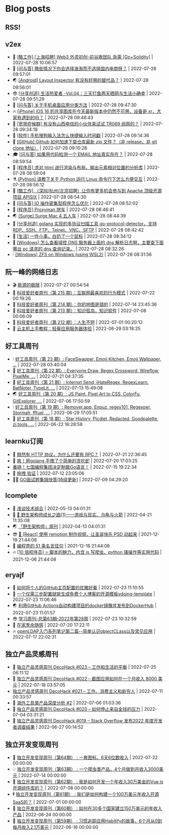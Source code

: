 # Blog posts
## RSS!



## v2ex

<!-- v2ex:START  -->
- 🫶 [[酷工作] [上海招聘] Web3 外资初创-前谷歌团队 急需 [Go+Solidity]](https://www.v2ex.com/t/869295#reply0) | 2022-07-28 10:06:57 
- 🧰 [[问与答] 哪些情况下你会选择海淘而不选择国内电商呀？](https://www.v2ex.com/t/869292#reply0) | 2022-07-28 09:57:01 
- 🌏 [[Android] Layout Inspector 有没有好用的替代品？](https://www.v2ex.com/t/869291#reply0) | 2022-07-28 09:56:01 
- 😎 [[分享创造] 生活热爱者 -Vol.04：三天打鱼两天晒网与生活小确幸](https://www.v2ex.com/t/869290#reply0) | 2022-07-28 09:51:29 
- 💂 [[问与答] 关于手机桌面应用分类方法](https://www.v2ex.com/t/869289#reply0) | 2022-07-28 09:47:30 
- 🔥 [[iPhone] iOS 16 的共享图库在今天最新版本中仍然不可用，设备是 xr，大家有遇到的吗？](https://www.v2ex.com/t/869288#reply0) | 2022-07-28 09:46:43 
- 🦅 [[宽带症候群] 有没有山西电信的小伙伴来试试 TR069 组网的？](https://www.v2ex.com/t/869287#reply0) | 2022-07-28 09:34:18 
- 🙉 [[软件] 手机搜狗输入法怎么快捷输入时间戳](https://www.v2ex.com/t/869286#reply0) | 2022-07-28 09:14:36 
- 💫 [[GitHub] Github 如何加速下载仓库最新 zip 文件？（非 release、非 git clone 地址）](https://www.v2ex.com/t/869285#reply1) | 2022-07-28 09:10:28 
- 🎓 [[问与答] 如果用代码检测一个 EMAIL 地址真实存在？](https://www.v2ex.com/t/869283#reply7) | 2022-07-28 08:59:54 
- 🗽 [[程序员] 求对 html 进行渲染与布局，输出元素相对位置的分析库](https://www.v2ex.com/t/869282#reply0) | 2022-07-28 08:59:04 
- ⚗️ [[Python] 请教下关于 Python 运行 Linux 命令行下怎么方便交互](https://www.v2ex.com/t/869281#reply4) | 2022-07-28 08:56:12 
- 🦍 [[酷工作] （深圳/杭州/北京招聘）让你有更多机会参与到 Apache 顶级开源项目 APISIX](https://www.v2ex.com/t/869280#reply2) | 2022-07-28 08:54:30 
- 🤩 [[问与答] IO 操作密集型程序怎么优化](https://www.v2ex.com/t/869279#reply3) | 2022-07-28 08:52:02 
- 🙉 [[程序员] Proxyman 拼车](https://www.v2ex.com/t/869278#reply0) | 2022-07-28 08:46:41 
- 🌏 [[Surge] Surge Mac 4 五人车](https://www.v2ex.com/t/869277#reply0) | 2022-07-28 08:44:39 
- 🐘 [[分享创造] golang 实现的多协议扫描工具 go-protocol-detector，支持 RDP、SSH、FTP、Telnet、VNC、SFTP](https://www.v2ex.com/t/869276#reply0) | 2022-07-28 08:42:42 
- 🧰 [[生活] 一件小事，白扔了一个鼠标](https://www.v2ex.com/t/869275#reply9) | 2022-07-28 08:34:12 
- 💃 [[Windows] 怎么查看域控 DNS 服务器上面的 dns 解析日志啊，主要查下面哪台 pc 请求的 dns 查询记录。](https://www.v2ex.com/t/869274#reply0) | 2022-07-28 08:32:26 
- 🕯 [[Windows] ZFS on Windows &lpar;using WSL2&rpar;](https://www.v2ex.com/t/869273#reply4) | 2022-07-28 08:31:56 <!-- v2ex:END -->

## 阮一峰的网络日志

<!-- ruanyf:START -->
- 🎬 [能源的极限](http://www.ruanyifeng.com/blog/2022/07/energy-consumption.html) | 2022-07-27 00:54:54 
- 💄 [科技爱好者周刊（第 215 期）：互联网最喜欢的行为模式](http://www.ruanyifeng.com/blog/2022/07/weekly-issue-215.html) | 2022-07-22 00:19:26 
- 🐎 [科技爱好者周刊（第 214 期）：你的地图是错的](http://www.ruanyifeng.com/blog/2022/07/weekly-issue-214.html) | 2022-07-14 23:45:36 
- 🤔 [科技爱好者周刊（第 213 期）：知识孤岛，知识软件](http://www.ruanyifeng.com/blog/2022/07/weekly-issue-213.html) | 2022-07-08 00:06:09 
- 🧠 [科技爱好者周刊（第 212 期）：人生不短](http://www.ruanyifeng.com/blog/2022/07/weekly-issue-212.html) | 2022-07-01 00:20:12 
- 🎃 [云主机上手教程：轻量应用服务器体验](http://www.ruanyifeng.com/blog/2022/06/cloud-server-getting-started-tutorial.html) | 2022-06-29 03:18:25 <!-- ruanyf:END -->

## 好工具周刊

<!-- bestxtools:START -->
- 🕯 [好工具周刊（第 23 期）: FaceSwapper, Emoji Kitchen, Emoji Wallpaper, ...](https://discuss-cn.bestxtools.com/d/61/1) | 2022-07-28 03:40:04 
- 🦩 [好工具周刊（第 22 期）: Everyone Draw, Regex Cross­word, Wireflow, PixelMe, ...](https://discuss-cn.bestxtools.com/d/60/1) | 2022-07-21 04:37:35 
- 🦄 [好工具周刊（第 21 期）: Internxt Send, iHateRegex, RegexLearn, BatNoter, TypeLit, ...](https://discuss-cn.bestxtools.com/d/58/1) | 2022-07-13 15:49:08 
- 🌏 [好工具周刊（第 20 期）: JS Paint, Pixel Art to CSS, ColorFu, GitExplorer, ...](https://discuss-cn.bestxtools.com/d/57/1) | 2022-07-06 17:50:59 
- 🕯 [好工具周刊（第 19 期）: Remover.app, Enpuz, regex101, Regexper, Stormah, fffuel, ...](https://discuss-cn.bestxtools.com/d/56/1) | 2022-06-29 17:05:51 
- 📝 [好工具周刊（第 18 期）: Star History, Picdiet, Redacted, Goodpalette, zi.tools, ...](https://discuss-cn.bestxtools.com/d/47/1) | 2022-06-22 16:28:58 <!-- bestxtools:END -->


## learnku订阅

<!-- learnku:START -->
- 🦅 [既然有 HTTP 协议，为什么还要有 RPC？](https://learnku.com/laravel/t/69972) | 2022-07-21 22:36:45 
- 🦅 [爽！用golang 手撸了个简单的贪吃蛇](https://learnku.com/articles/69912) | 2022-07-20 17:03:25 
-  [重磅！七国编程集团决定制裁Go语言！](https://learnku.com/articles/69766) | 2022-07-15 19:22:34 
- 🌈 [拖拽 验证](https://learnku.com/articles/69652) | 2022-07-12 23:05:06 
- 🧑‍🏫 [GO面试题集锦快答[持续更新]](https://learnku.com/articles/69250) | 2022-07-09 04:29:20 <!-- learnku:END -->



## lcomplete

<!-- lcomplete:START -->
- 🫶 [浅谈技术组合](http://codelc.com/post/essay/%E6%B5%85%E8%B0%88%E6%8A%80%E6%9C%AF%E7%BB%84%E5%90%88/) | 2022-05-13 04:01:31 
- 🧰 [🐒 野生架构师成长之路&lpar;1&rpar;——游戏与现实、乌龟与火箭](http://codelc.com/post/growup/s01/) | 2022-04-21 11:35:08 
- 🌏 [「野生架构师」周刊](http://codelc.com/post/essay/%E9%87%8E%E7%94%9F%E6%9E%B6%E6%9E%84%E5%B8%88%E5%91%A8%E5%88%8A%E4%BB%8B%E7%BB%8D/) | 2022-04-13 04:01:31 
- 😎 [🎄 [React] 使用 remotion 制作视频，让圣诞快乐 PSD 动起来](http://codelc.com/post/dev/js/remotion/) | 2021-12-19 21:44:08 
- 💂 [编程界的 51 条名言佳句](http://codelc.com/post/dev/thinking/quotes/) | 2021-12-16 21:44:08 
- 🔥 [[10 倍程序员] ⭐ 脚本的魅力，内含 js 写爬虫、python 骚操作等实用代码](http://codelc.com/post/dev/10x/script/) | 2021-12-06 21:44:08 <!-- lcomplete:END -->

## eryajf

<!-- eryajf:START -->
- 🫶 [如何将个人的GitHub主页配置的优雅好看](https://wiki.eryajf.net/pages/d195b4/) | 2022-07-23 11:10:55 
- 🧰 [一个仅需三步配置就能生成免费个人博客的开源模板vdoing-template](https://wiki.eryajf.net/pages/48e307/) | 2022-07-23 11:06:46 
- 🌏 [利用GitHub Actions自动构建项目的docker镜像并发布到DockerHub](https://wiki.eryajf.net/pages/5baf0a/) | 2022-07-23 11:01:57 
- 😎 [学习周刊-总第63期-2022年第28周](https://wiki.eryajf.net/pages/d2ea2c/) | 2022-07-23 10:32:59 
- 💂 [在家季余随感](https://wiki.eryajf.net/pages/e36842/) | 2022-07-20 17:22:11 
- 🔥 [openLDAP入门系列笔记第二篇--简单认识objectCLass以及常见应用](https://wiki.eryajf.net/pages/ea10fa/) | 2022-07-17 22:02:31 <!-- eryajf:END -->



## 独立产品灵感周刊

<!-- DecoHack:START -->
- 🦣 [独立产品灵感周刊 DecoHack #023 – 工作和生活的平衡](https://www.decohack.com/Post/802) | 2022-07-25 06:11:12 
- 🤡 [独立产品灵感周刊 DecoHack #022 – 截图应用如何在一个月收入 8000 美元](https://www.decohack.com/Post/774) | 2022-07-18 03:57:05 
-  [独立产品灵感周刊 DecoHack #021 – 工作、消费主义和新穷人](https://www.decohack.com/Post/753) | 2022-07-11 00:33:57 
- 🐲 [海外工具类产品深度分析 #2](https://www.decohack.com/Post/746) | 2022-07-06 01:03:36 
- 🦅 [独立产品灵感周刊 DecoHack #020 – 如何停止来自金钱的压力](https://www.decohack.com/Post/728) | 2022-07-04 03:31:21 
- 🧰 [独立产品灵感周刊 DecoHack #019 – Stack Overflow 发布2022 年度开发者调查结果](https://www.decohack.com/Post/699) | 2022-06-27 00:14:52 <!-- DecoHack:END -->

## 独立开发变现周刊

<!-- easyindie:START -->
- 💂 [独立开发变现周刊（第64期） : 一套图标，6天6位数收入](https://www.ezindie.com/weekly/issue-64) | 2022-07-22 00:00:00 
- 💡 [独立开发变现周刊（第63期） : 一个爬虫类产品，4个月做到月收入3000美元](https://www.ezindie.com/weekly/issue-63) | 2022-07-14 00:00:00 
- 🌋 [独立开发变现周刊（第62期） : 我是如何开发一个年收入30万美金的Vue.js开源组件库的？](https://www.ezindie.com/weekly/issue-62) | 2022-07-08 00:00:00 
- 🕴 [独立开发变现周刊（第61期） : 我们是如何构建一个100万美元年收入开源SaaS的？](https://www.ezindie.com/weekly/issue-61) | 2022-07-01 00:00:00 
- 🎊 [独立开发变现周刊（第60期） : 如何在30多个国家建立150万美元的年收入产品](https://www.ezindie.com/weekly/issue-60) | 2022-06-24 00:00:00 
- 🤔 [独立开发变现周刊（第59期） : 习惯追踪应用Habitify的故事，6个月从0到每月收入2.1万美元](https://www.ezindie.com/weekly/issue-59) | 2022-06-16 00:00:00 <!-- easyindie:END -->



